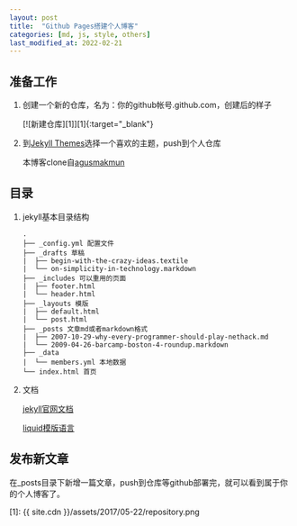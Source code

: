 ```yaml
---
layout: post
title:  "Github Pages搭建个人博客"
categories: [md, js, style, others]
last_modified_at: 2022-02-21
---
```

## 准备工作

1. 创建一个新的仓库，名为：你的github帐号.github.com，创建后的样子

    [![新建仓库][1]][1]{:target="_blank"}

2. 到[Jekyll Themes](http://jekyllthemes.org/)选择一个喜欢的主题，push到个人仓库   
   
    本博客clone自[agusmakmun](https://github.com/agusmakmun/agusmakmun.github.io)

## 目录
1. jekyll基本目录结构  

    `.`   
    `├── _config.yml 配置文件`  
    `├── _drafts 草稿`  
    `|  ├── begin-with-the-crazy-ideas.textile`  
    `|  └── on-simplicity-in-technology.markdown`  
    `├── _includes 可以重用的页面`  
    `|  ├── footer.html`  
    `|  └── header.html`  
    `├── _layouts 模版`  
    `|  ├── default.html`  
    `|  └── post.html`  
    `├── _posts 文章md或者markdown格式`  
    `|  ├── 2007-10-29-why-every-programmer-should-play-nethack.md`  
    `|  └── 2009-04-26-barcamp-boston-4-roundup.markdown`  
    `├── _data`  
    `|  └── members.yml 本地数据`  
    `└── index.html 首页`

2. 文档  

    [jekyll官网文档](http://jekyll.com.cn/docs/home/)
    
    [liquid模版语言](https://shopify.github.io/liquid/)

## 发布新文章
在_posts目录下新增一篇文章，push到仓库等github部署完，就可以看到属于你的个人博客了。

[1]: {{ site.cdn }}/assets/2017/05-22/repository.png
